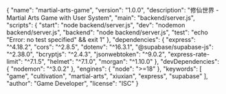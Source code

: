 {
  "name": "martial-arts-game",
  "version": "1.0.0",
  "description": "修仙世界 - Martial Arts Game with User System",
  "main": "backend/server.js",
  "scripts": {
    "start": "node backend/server.js",
    "dev": "nodemon backend/server.js",
    "backend": "node backend/server.js",
    "test": "echo \"Error: no test specified\" && exit 1"
  },
  "dependencies": {
    "express": "^4.18.2",
    "cors": "^2.8.5",
    "dotenv": "^16.3.1",
    "@supabase/supabase-js": "^2.38.0",
    "bcryptjs": "^2.4.3",
    "jsonwebtoken": "^9.0.2",
    "express-rate-limit": "^7.1.5",
    "helmet": "^7.1.0",
    "morgan": "^1.10.0"
  },
  "devDependencies": {
    "nodemon": "^3.0.2"
  },
  "engines": {
    "node": ">=18"
  },
  "keywords": [
    "game",
    "cultivation",
    "martial-arts",
    "xiuxian",
    "express",
    "supabase"
  ],
  "author": "Game Developer",
  "license": "ISC"
}
